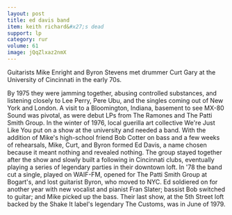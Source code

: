 ```yaml
---
layout: post
title: ed davis band
item: keith richard&#x27;s dead
support: lp
category: rur
volume: 61
image: jQqZlxaz2nmX
---
```


Guitarists Mike Enright and Byron Stevens met drummer Curt Gary at the University of Cincinnati in the early 70s.

By 1975 they were jamming together, abusing controlled substances, and listening closely to Lee Perry, Pere Ubu, and the singles coming out of New York and London. A visit to a Bloomington, Indiana, basement to see MX-80 Sound was pivotal, as were debut LPs from The Ramones and The Patti Smith Group. In the winter of 1976, local guerilla art collective We're Just Like You put on a show at the university and needed a band. With the addition of Mike's high-school friend Bob Cotter on bass and a few weeks of rehearsals, Mike, Curt, and Byron formed Ed Davis, a name chosen because it meant nothing and revealed nothing. The group stayed together after the show and slowly built a following in Cincinnati clubs, eventually playing a series of legendary parties in their downtown loft. In '78 the band cut a single, played on WAIF-FM, opened for The Patti Smith Group at Bogart's, and lost guitarist Byron, who moved to NYC. Ed soldiered on for another year with new vocalist and pianist Fran Slater; bassist Bob switched to guitar; and Mike picked up the bass. Their last show, at the 5th Street loft backed by the Shake It label's legendary The Customs, was in June of 1979.
